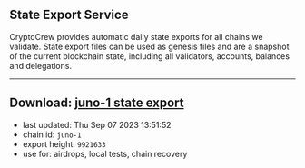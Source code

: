## State Export Service
CryptoCrew provides automatic daily state exports for all chains we validate. State export files can be used as genesis files and are a snapshot of the current blockchain state, including all validators, accounts, balances and delegations.

---
**Download: [juno-1 state export](https://dl.ccvalidators.com/SERVICE/juno/juno-1_export_9921633.json)**
---

- last updated: Thu Sep 07 2023 13:51:52
- chain id: `juno-1`
- export height: `9921633`
- use for: airdrops, local tests, chain recovery
